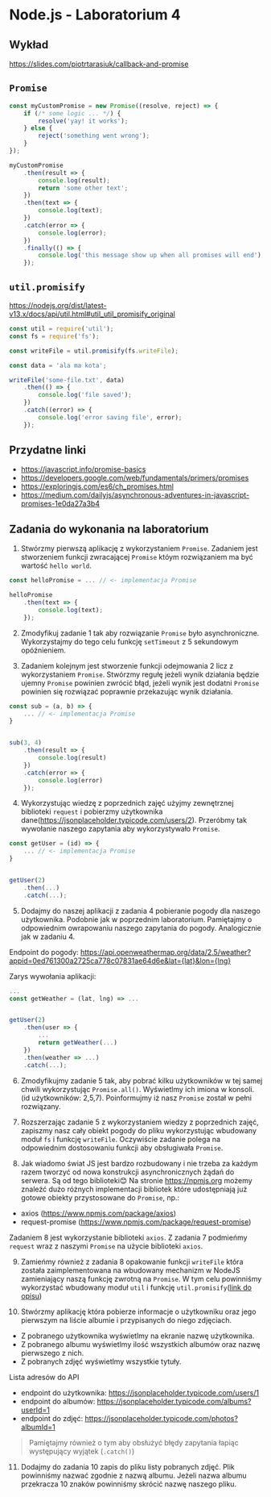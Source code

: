 # Node.js - Laboratorium 4

## Wykład

https://slides.com/piotrtarasiuk/callback-and-promise

## `Promise`

```javascript
const myCustomPromise = new Promise((resolve, reject) => {
    if (/* some logic ... */) {
        resolve('yay! it works');
    } else {
        reject('something went wrong');
    }
});

myCustomPromise
    .then(result => {
        console.log(result);
        return 'some other text';
    })
    .then(text => {
        console.log(text);
    })
    .catch(error => {
        console.log(error);
    })
    .finally(() => {
        console.log('this message show up when all promises will end');
    });
```

## `util.promisify`

https://nodejs.org/dist/latest-v13.x/docs/api/util.html#util_util_promisify_original

```javascript
const util = require('util');
const fs = require('fs');

const writeFile = util.promisify(fs.writeFile);

const data = 'ala ma kota';

writeFile('some-file.txt', data)
    .then(() => {
        console.log('file saved');
    })
    .catch((error) => {
        console.log('error saving file', error);
    });
```

## Przydatne linki

- https://javascript.info/promise-basics
- https://developers.google.com/web/fundamentals/primers/promises
- https://exploringjs.com/es6/ch_promises.html
- https://medium.com/dailyjs/asynchronous-adventures-in-javascript-promises-1e0da27a3b4

## Zadania do wykonania na laboratorium

1. Stwórzmy pierwszą aplikację z wykorzystaniem `Promise`. Zadaniem jest stworzeniem funkcji zwracającej `Promise` któym rozwiązaniem ma być wartość `hello world`.

```javascript
const helloPromise = ... // <- implementacja Promise

helloPromise
    .then(text => {
        console.log(text);
    });
```

2. Zmodyfikuj zadanie 1 tak aby rozwiązanie `Promise` było asynchroniczne. Wykorzystajmy do tego celu funkcję `setTimeout` z 5 sekundowym opóźnieniem.

3. Zadaniem kolejnym jest stworzenie funkcji odejmowania 2 licz z wykorzystaniem `Promise`. Stwórzmy regułę jeżeli wynik działania będzie ujemny `Promise` powinien zwrócić błąd, jeżeli wynik jest dodatni `Promise` powinien się rozwiązać poprawnie przekazując wynik działania.

```javascript
const sub = (a, b) => {
    ... // <- implementacja Promise
}


sub(3, 4)
    .then(result => {
        console.log(result)
    })
    .catch(error => {
        console.log(error)
    });
```


4. Wykorzystując wiedzę z poprzednich zajęć użyjmy zewnętrznej biblioteki `request` i pobierzmy użytkownika dane(https://jsonplaceholder.typicode.com/users/2). Przeróbmy tak wywołanie naszego zapytania aby wykorzystywało `Promise`.

```javascript
const getUser = (id) => {
    ... // <- implementacja Promise
}


getUser(2)
    .then(...)
    .catch(...);
```

5. Dodajmy do naszej aplikacji z zadania 4 pobieranie pogody dla naszego użytkownika. Podobnie jak w poprzednim laboratorium. Pamiętajmy o odpowiednim owrapowaniu naszego zapytania do pogody. Analogicznie jak w zadaniu 4. 

Endpoint do pogody: https://api.openweathermap.org/data/2.5/weather?appid=0ed761300a2725ca778c07831ae64d6e&lat={lat}&lon={lng}

Zarys wywołania aplikacji: 

```javascript
...
const getWeather = (lat, lng) => ...


getUser(2)
    .then(user => {
        ...
        return getWeather(...)
    })
    .then(weather => ...)
    .catch(...);
```


6. Zmodyfikujmy zadanie 5 tak, aby pobrać kilku użytkowników w tej samej chwili wykorzystując `Promise.all()`. Wyświetlmy ich imiona w konsoli. (id użytkowników: 2,5,7). Poinformujmy iż nasz `Promise` został w pełni rozwiązany. 

7. Rozszerzając zadanie 5 z wykorzystaniem wiedzy z poprzednich zajęć, zapiszmy nasz cały obiekt pogody do pliku wykorzystując wbudowany moduł `fs` i funkcję `writeFile`. Oczywiście zadanie polega na odpowiednim dostosowaniu funkcji aby obsługiwała `Promise`. 

8. Jak wiadomo świat JS jest bardzo rozbudowany i nie trzeba za każdym razem tworzyć od nowa konstrukcji asynchronicznych żądań do serwera. Są od tego biblioteki😊
Na stronie https://npmjs.org możemy znaleźć dużo różnych implementacji bibliotek które udostępniają już gotowe obiekty przystosowane do `Promise`, np.:
- axios (https://www.npmjs.com/package/axios)
- request-promise (https://www.npmjs.com/package/request-promise)

Zadaniem 8 jest wykorzystanie biblioteki `axios`. Z zadania 7 podmieńmy `request` wraz z naszymi `Promise` na użycie biblioteki `axios`.

9. Zamieńmy również z zadania 8 opakowanie funkcji `writeFile` która została zaimplementowana na wbudowany mechanizm w NodeJS zamieniający naszą funkcję zwrotną na `Promise`. W tym celu powinniśmy wykorzystać wbudowany moduł `util` i funkcję `util.promisify`([link do opisu](#util.promisify))


10. Stwórzmy aplikację która pobierze informacje o użytkowniku oraz jego pierwszym na liście albumie i przypisanych do niego zdjęciach.

- Z pobranego użytkownika wyświetlmy na ekranie nazwę użytkownika. 
- Z pobranego albumu wyświetlmy ilość wszystkich albumów oraz nazwę pierwszego z nich.
- Z pobranych zdjęć wyświetlmy wszystkie tytuły.

Lista adresów do API
- endpoint do użytkownika: https://jsonplaceholder.typicode.com/users/1
- endpoint do albumów: https://jsonplaceholder.typicode.com/albums?userId=1
- endpoint do zdjęć: https://jsonplaceholder.typicode.com/photos?albumId=1

> Pamiętajmy również o tym aby obsłużyć błędy zapytania łapiąc występujący wyjątek (`.catch()`)

11. Dodajmy do zadania 10 zapis do pliku listy pobranych zdjęć. Plik powinniśmy nazwać zgodnie z nazwą albumu. Jeżeli nazwa albumu przekracza 10 znaków powinniśmy skrócić nazwę naszego pliku.